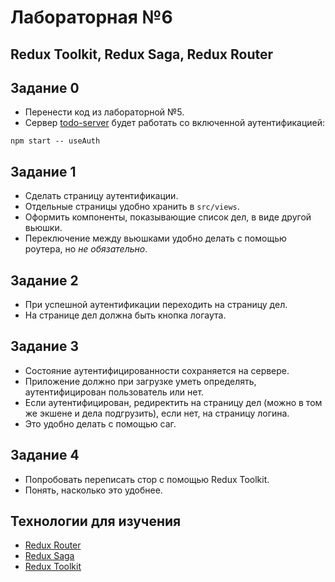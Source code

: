 # Лабораторная №6
## Redux Toolkit, Redux Saga, Redux Router

## Задание 0
* Перенести код из лабораторной №5.
* Сервер [todo-server](https://github.com/dmitryweiner/todo-server) будет работать со включенной аутентификацией:
```shell
npm start -- useAuth
```

## Задание 1
* Сделать страницу аутентификации. 
* Отдельные страницы удобно хранить в ```src/views```.
* Оформить компоненты, показывающие список дел, в виде другой вьюшки.
* Переключение между вьюшками удобно делать с помощью роутера, но _не обязательно_.

## Задание 2
* При успешной аутентификации переходить на страницу дел.
* На странице дел должна быть кнопка логаута.

## Задание 3
* Состояние аутентифицированности сохраняется на сервере.
* Приложение должно при загрузке уметь определять, аутентифицирован пользователь или нет.
* Если аутентифицирован, редиректить на страницу дел (можно в том же экшене и дела подгрузить), если нет, на страницу логина.
* Это удобно делать с помощью саг.

## Задание 4
* Попробовать переписать стор с помощью Redux Toolkit.
* Понять, насколько это удобнее.

## Технологии для изучения
* [Redux Router](https://github.com/dmitryweiner/lectures/blob/main/src/Redux%20Router.md)
* [Redux Saga](https://github.com/dmitryweiner/lectures/blob/main/src/Redux%20Saga.md)
* [Redux Toolkit](https://github.com/dmitryweiner/lectures/blob/main/src/Redux%20Toolkit.md)
